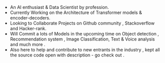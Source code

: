- An AI enthusiast & Data Scientist by profession. 
- Currently Working on the Architecture of Transformer models & encoder-decoders.
- Looking to Collaborate Projects on Github community , Stackoverflow and Hacker-rank.
- Will Commit a lots of Models in the upcoming time on Object detection , Recommendation system , Image Classification, Text & Voice analysis and much more .
- Also here to help and contribute to new entrants in the industry , kept all the source code open with description - go check out .



<!---
princeAnalytics/princeAnalytics is a ✨ special ✨ repository because its `README.md` (this file) appears on your GitHub profile.
You can click the Preview link to take a look at your changes.
--->
